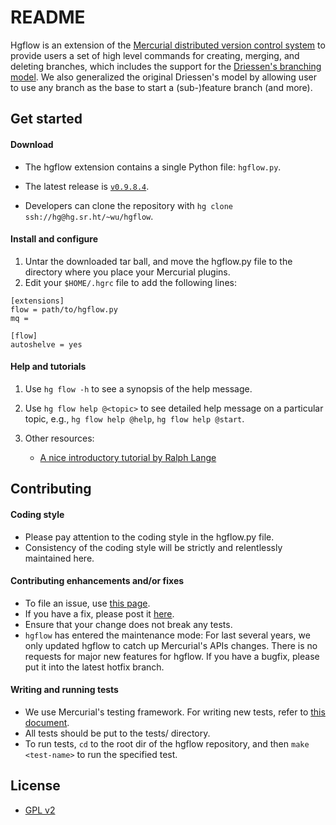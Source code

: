 # README #

Hgflow is an extension of the [Mercurial distributed version control system](https://www.mercurial-scm.org/) to provide users a set of high level commands for creating, merging, and deleting branches, which includes the support for the [Driessen's branching model](http://nvie.com/posts/a-successful-git-branching-model/). We also generalized the original Driessen's model by allowing user to use any branch as the base to start a (sub-)feature branch (and more).

## Get started ##

#### Download ####

* The hgflow extension contains a single Python file: `hgflow.py`.
* The latest release is [`v0.9.8.4`](https://hg.sr.ht/~wu/hgflow/tags).

* Developers can clone the repository with `hg clone ssh://hg@hg.sr.ht/~wu/hgflow`.

#### Install and configure ####

1. Untar the downloaded tar ball, and move the hgflow.py file to the directory where you place your Mercurial plugins.
2. Edit your `$HOME/.hgrc` file to add the following lines:

```
[extensions]
flow = path/to/hgflow.py
mq =

[flow]
autoshelve = yes
```

#### Help and tutorials ####

1. Use `hg flow -h` to see a synopsis of the help message.
2. Use `hg flow help @<topic>` to see detailed help message on a particular topic, e.g., `hg flow help @help`, `hg flow help @start`.
3. Other resources:

    * [A nice introductory tutorial by Ralph Lange](http://epics-pvdata.sourceforge.net/hgflow/using_hgflow_20130828.html)

## Contributing ##

#### Coding style ####

* Please pay attention to the coding style in the hgflow.py file.
* Consistency of the coding style will be strictly and relentlessly maintained here.

#### Contributing enhancements and/or fixes ####

* To file an issue, use [this page](https://todo.sr.ht/~wu/hg-flow).
* If you have a fix, please post it [here](https://lists.sr.ht/~wu/hgflow).
* Ensure that your change does not break any tests.
* `hgflow` has entered the maintenance mode: For last several years, we only updated hgflow to catch up Mercurial's APIs changes. There is no requests for major new features for hgflow. If you have a bugfix, please put it into the latest hotfix branch.

#### Writing and running tests ####

* We use Mercurial's testing framework. For writing new tests, refer to [this document](https://www.mercurial-scm.org/wiki/WritingTests).
* All tests should be put to the tests/ directory.
* To run tests, `cd` to the root dir of the hgflow repository, and then `make <test-name>` to run the specified test.

## License ##

* [GPL v2](http://www.gnu.org/licenses/gpl-2.0.html)
